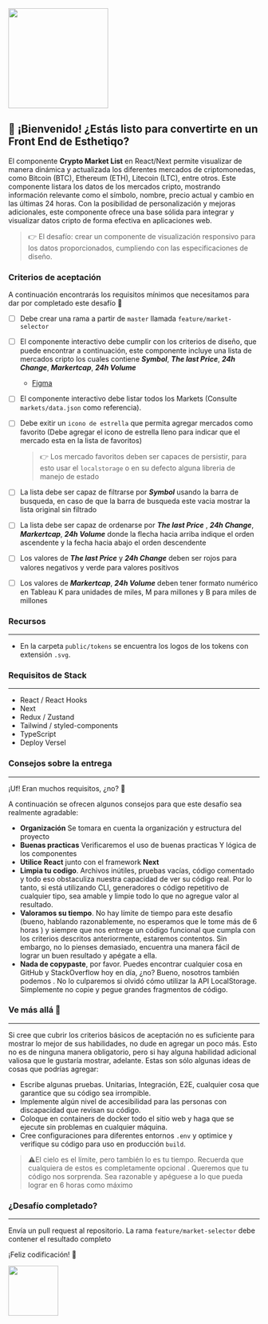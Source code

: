 <img src="https://i.ibb.co/84pGS5Z/Frame-1.png" width="200" height="200">

## 👋 ¡Bienvenido! ¿Estás listo para convertirte en un Front End de Esthetiqo?

El componente **Crypto Market List** en React/Next permite visualizar de manera dinámica y actualizada los diferentes mercados de criptomonedas, como Bitcoin (BTC), Ethereum (ETH), Litecoin (LTC), entre otros. Este componente listara los datos de los mercados cripto, mostrando información relevante como el símbolo, nombre, precio actual y cambio en las últimas 24 horas. Con la posibilidad de personalización y mejoras adicionales, este componente ofrece una base sólida para integrar y visualizar datos cripto de forma efectiva en aplicaciones web. 

> 👉 El desafío: crear un componente de visualización responsivo para los datos proporcionados, cumpliendo con las especificaciones de diseño.


### Criterios de aceptación
A continuación encontrarás los requisitos mínimos que necesitamos para dar por completado este desafío 🎉
- [ ] Debe crear una rama a partir de `master` llamada `feature/market-selector`
- [ ] El componente interactivo debe cumplir con los criterios de diseño, que puede encontrar a continuación, este componente incluye una lista de mercados cripto los cuales contiene **_Symbol_**, **_The last Price_**, **_24h Change_**, **_Markertcap_**, **_24h Volume_**

    - [Figma](https://www.figma.com/design/qBTOG40GFVdtkUvLjPj9si/Test-Component?node-id=1-1309&t=awusQXAeJ0QXIRee-0)

- [ ] El componente interactivo debe listar todos los Markets (Consulte `markets/data.json` como referencia).
- [ ] Debe exitir un `icono de estrella` que permita agregar mercados como favorito (Debe agregar el icono de estrella lleno para indicar que el mercado esta en la lista de favoritos)
  > 👉 Los mercado favoritos deben ser capaces de persistir, para esto usar el `localstorage` o en su defecto alguna libreria de manejo de estado
- [ ] La lista debe ser capaz de filtrarse por **_Symbol_** usando la barra de busqueda, en caso de que la barra de busqueda este vacia mostrar la lista original sin filtrado
- [ ] La lista debe ser capaz de ordenarse por **_The last Price_** , **_24h Change_**, **_Markertcap_**, **_24h Volume_** donde la flecha hacia arriba indique el orden ascendente y la fecha hacia abajo el orden descendente
- [ ] Los valores de **_The last Price_** y **_24h Change_** deben ser rojos para valores negativos y verde para valores positivos
- [ ] Los valores de **_Markertcap_**, **_24h Volume_** deben tener formato numérico en Tableau K para unidades de miles, M para millones y B para miles de millones

### Recursos
---------

- En la carpeta `public/tokens` se encuentra los logos de los tokens con extensión `.svg`.

### Requisitos de Stack
---------

- React / React Hooks
- Next
- Redux / Zustand
- Tailwind / styled-components
- TypeScript
- Deploy Versel


### Consejos sobre la entrega
---------

¡Uf! Eran muchos requisitos, ¿no? 😬

A continuación se ofrecen algunos consejos para que este desafío sea realmente agradable:
- **Organización** Se tomara en cuenta la organización y estructura del proyecto
- **Buenas practicas** Verificaremos el uso de buenas practicas Y lógica de los componentes
- **Utilice** **React** junto con el framework **Next**
- **Limpia tu codigo**. Archivos inútiles, pruebas vacías, código comentado y todo eso obstaculiza nuestra capacidad de ver su código real. Por lo tanto, si está utilizando CLI, generadores o código repetitivo de cualquier tipo, sea amable y limpie todo lo que no agregue valor al resultado.
- **Valoramos su tiempo**. No hay límite de tiempo para este desafío (bueno, hablando razonablemente, no esperamos que le tome más de 6 horas ) y siempre que nos entrege un código funcional que cumpla con los criterios descritos anteriormente, estaremos contentos. Sin embargo, no lo pienses demasiado, encuentra una manera fácil de lograr un buen resultado y apégate a ella.
- **Nada de copypaste**, por favor. Puedes encontrar cualquier cosa en GitHub y StackOverflow hoy en día, ¿no? Bueno, nosotros también podemos . No lo culparemos si olvidó cómo utilizar la API LocalStorage. Simplemente no copie y pegue grandes fragmentos de código.

### Ve más allá 🚀
---------

Si cree que cubrir los criterios básicos de aceptación no es suficiente para mostrar lo mejor de sus habilidades, no dude en agregar un poco más. Esto no es de ninguna manera obligatorio, pero si hay alguna habilidad adicional valiosa que le gustaría mostrar, adelante. Estas son sólo algunas ideas de cosas que podrías agregar:

- Escribe algunas pruebas. Unitarias, Integración, E2E, cualquier cosa que garantice que su código sea irrompible.
- Implemente algún nivel de accesibilidad para las personas con discapacidad que revisan su código.
- Coloque en containers de docker todo el sitio web y haga que se ejecute sin problemas en cualquier máquina.
- Cree configuraciones para diferentes entornos `.env` y optimice y verifique su código para uso en producción `build`.

> ⚠️El cielo es el límite, pero también lo es tu tiempo. Recuerda que cualquiera de estos es completamente opcional . Queremos que tu código nos sorprenda. Sea razonable y apéguese a lo que pueda lograr en 6 horas como máximo

### ¿Desafío completado? 
---------

Envía un pull request al repositorio. La rama `feature/market-selector` debe contener el resultado completo

¡Feliz codificación! 🙌

<img src="https://user-images.githubusercontent.com/5693916/30273942-84252588-96fb-11e7-9420-5516b92cb1f7.gif" width="100">